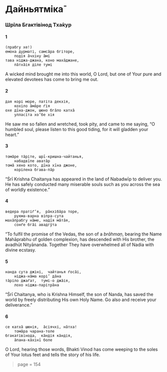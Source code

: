 # Дайньятміка̄

### Шрīла Бгактівінод Тха̄кур

#### 1

    (прабгу хе!)
    емона дурматі, самса̄ра бгіторе,
        подія а̄чхіну а̄мі
    тава ніджа-джана, коно маха̄джане,
        па̄тха̄ія діле тумі

A wicked mind brought me into this world, O Lord, but one of Your pure and elevated devotees has come to bring me out.

#### 2

    дая корі море, патіта декхія,
        кохіло а̄ма̄ре ґія
    охе дīна-джон, шюно бга̄ло катха̄
        улласіта хо’бе хія

He saw me so fallen and wretched, took pity, and came to me saying, “O humbled soul, please listen to this good tiding, for it will gladden your heart.”

#### 3

    тома̄ре та̄ріте, шрī-кришна-чайтанья,
        набадвīпе авата̄р
    тома̄ хено кото, дīна хīна джоне,
        корілена бгава-па̄р

“Śrī Krishna Chaitanya has appeared in the land of Nabadwīp to deliver you. He has safely conducted many miserable souls such as you across the sea of worldly existence.”

#### 4

    ведера пратіґʼя,  ра̄кхіба̄ра торе,
        рукма-варна віпра-сута
    маха̄прабгу на̄ме, надīя ма̄та̄я,
        сонґе бга̄і авадгӯта

“To fulfil the promise of the Vedas, the son of a *brāhmaṇ*, bearing the Name Mahāprabhu of golden complexion, has descended with His brother, the avadhūt Nityānanda. Together They have overwhelmed all of Nadia with divine ecstasy.

#### 5

    нанда сута джіні,  чайтанья ґоса̄і,
        ніджа-на̄ма корі’ да̄на
    та̄ріло джаґат,  тумі-о джа̄ія,
        лохо ніджа-парітра̄на

“Śrī Chaitanya, who is Krishna Himself, the son of Nanda, has saved the world by freely distributing His own Holy Name. Go also and receive your deliverance.”

#### 6

    се катха̄ шюнія,  а̄сіячхі, на̄тха!
        тома̄ра чарана-толе
    бгакатівінода,  ка̄ндія ка̄ндія,
        а̄пана-ка̄хінī боле

O Lord, hearing those words, Bhakti Vinod has come weeping to the soles of Your lotus feet and tells the story of his life.


> page = 154